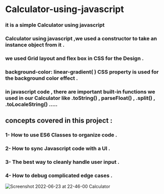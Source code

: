 # Calculator-using-javascript
### it is a simple Calculator using  javascript 
### Calculator using javascript ,we used a constructor to take an instance object from it .
### we used Grid layout and flex box in CSS for the Design .
### background-color: linear-gradient( ) CSS property is used for the background color effect .
### in javascript code , there are important built-in functions we used in our Calculator like .toString() , parseFloat() , .split() , .toLocaleString() .....
## concepts covered in this project :
### 1- How to use ES6 Classes to organize code .
### 2- How to sync Javascript code with a UI .
### 3- The best way to cleanly handle user input .
### 4- How to debug complicated edge cases .

![Screenshot 2022-06-23 at 22-46-00 Calculator](https://user-images.githubusercontent.com/97601640/175396617-53d0513f-e1c3-4324-a977-c1a7f618997e.png)
